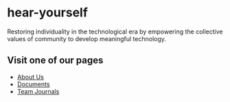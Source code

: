 # hear-yourself

Restoring individuality in the technological era by empowering the collective values of community to develop meaningful technology.

## Visit one of our pages
* [About Us](https://uu-agile.github.io/hear-yourself/About-Us)
* [Documents](https://uu-agile.github.io/hear-yourself/Documents_Landing-Page)
* [Team Journals](https://uu-agile.github.io/hear-yourself/Team-Journals_Landing-Page)
